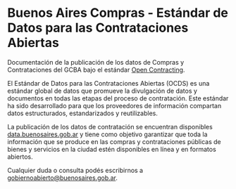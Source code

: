 # Buenos Aires Compras - Estándar de Datos para las Contrataciones Abiertas

Documentación de la publicación de los datos de Compras y Contrataciones del GCBA bajo el estándar [Open Contracting](https://www.open-contracting.org/?lang=es).

El Estándar de Datos para las Contrataciones Abiertas (OCDS) es una estándar global de datos que promueve la divulgación de datos y documentos en todas las etapas del proceso de contratación. Este estándar ha sido desarrollado para que los proveedores de información compartan datos estructurados, estandarizados y reutilizables.

La publicación de los datos de contratación se encuentran disponibles [data.buenosaires.gob.ar](https://data.buenosaires.gob.ar/) y tiene como objetivo garantizar que toda la información que se produce en las compras y contrataciones públicas de bienes y servicios en la ciudad estén disponibles en línea y en formatos abiertos.  

Cualquier duda o consulta podés escribirnos a [gobiernoabierto@buenosaires.gob.ar](mailto:gobiernoabierto@buenosaires.gob.ar).
